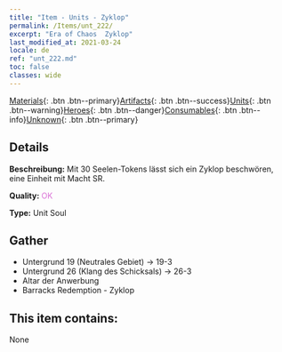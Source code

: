 ```yaml
---
title: "Item - Units - Zyklop"
permalink: /Items/unt_222/
excerpt: "Era of Chaos  Zyklop"
last_modified_at: 2021-03-24
locale: de
ref: "unt_222.md"
toc: false
classes: wide
---
```

 [Materials](/de/Items/){: .btn .btn--primary}[Artifacts](/de/Items/Artifacts/){: .btn .btn--success}[Units](/de/Items/Units/){: .btn .btn--warning}[Heroes](/de/Items/Heroes/){: .btn .btn--danger}[Consumables](/de/Items/Consumables/){: .btn .btn--info}[Unknown](/de/Items/Unknown/){: .btn .btn--primary}

## Details
 **Beschreibung:** Mit 30 Seelen-Tokens lässt sich ein Zyklop beschwören, eine Einheit mit Macht SR.

 **Quality:** <span style="color: #DA70D6">OK</span>

 **Type:** Unit Soul

## Gather

*    Untergrund 19 (Neutrales Gebiet) -> 19-3 
*    Untergrund 26 (Klang des Schicksals) -> 26-3 
*    Altar der Anwerbung 
*    Barracks Redemption - Zyklop 

## This item contains:

  None

